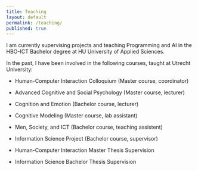 ```yaml
---
title: Teaching
layout: default
permalink: /teaching/
published: true
---
```


I am currently supervising projects and teaching Programming and AI in the HBO-ICT Bachelor degree at HU University of Applied Sciences.

In the past, I have been involved in the following courses, taught at Utrecht University:

- Human-Computer Interaction Colloquium (Master course, coordinator)
- Advanced Cognitive and Social Psychology (Master course, lecturer)
- Cognition and Emotion (Bachelor course, lecturer)

- Cognitive Modeling (Master course, lab assistant)
- Men, Society, and ICT (Bachelor course, teaching assistent)
- Information Science Project (Bachelor course, supervisor)

- Human-Computer Interaction Master Thesis Supervision
- Information Science Bachelor Thesis Supervision
